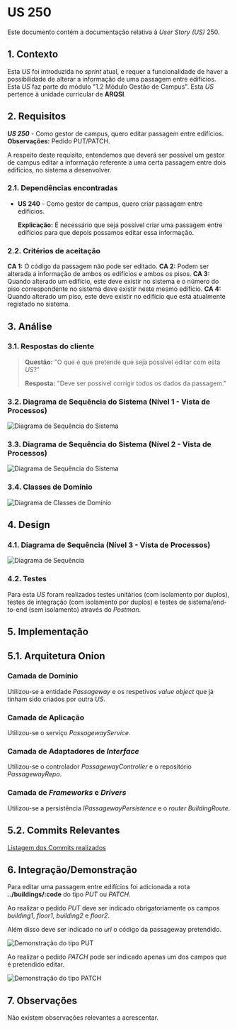 # US 250

Este documento contém a documentação relativa à *User Story (US)* 250.

## 1. Contexto

Esta *US* foi introduzida no *sprint* atual, e requer a funcionalidade de haver a possibilidade de alterar a informação de uma passagem entre edifícios. 
Esta *US* faz parte do módulo "1.2 Módulo Gestão de Campus".
Esta *US* pertence à unidade curricular de **ARQSI**.

## 2. Requisitos

***US 250*** - Como gestor de campus, quero editar passagem entre edifícios.
__Observações:__ Pedido PUT/PATCH.

A respeito deste requisito, entendemos que deverá ser possível um gestor de campus editar a informação referente a uma certa passagem entre dois edifícios, no sistema a desenvolver.

### 2.1. Dependências encontradas

- **US 240** - Como gestor de campus, quero criar passagem entre edifícios.

	**Explicação:** É necessário que seja possível criar uma passagem entre edifícios para que depois possamos editar essa informação.

### 2.2. Critérios de aceitação

**CA 1:** O código da passagem não pode ser editado.
**CA 2:** Podem ser alterada a informação de ambos os edifícios e ambos os pisos.
**CA 3:** Quando alterado um edifício, este deve existir no sistema e o número do piso correspondente no sistema deve existir neste mesmo edifício.
**CA 4:** Quando alterado um piso, este deve existir no edifício que está atualmente registado no sistema.

## 3. Análise

### 3.1. Respostas do cliente

>**Questão:** "O que é que pretende que seja possível editar com esta *US*?"
> 
>**Resposta:** "Deve ser possivel corrigir todos os dados da passagem."

### 3.2. Diagrama de Sequência do Sistema (Nível 1 - Vista de Processos)

![Diagrama de Sequência do Sistema](IMG/system-sequence-diagram-level-1.svg)

### 3.3. Diagrama de Sequência do Sistema (Nível 2 - Vista de Processos)

![Diagrama de Sequência do Sistema](IMG/system-sequence-diagram-level-2.svg)

### 3.4. Classes de Domínio

![Diagrama de Classes de Domínio](IMG/domain-classes.svg)

## 4. Design

### 4.1. Diagrama de Sequência (Nível 3 - Vista de Processos)

![Diagrama de Sequência](IMG/sequence-diagram-level-3.svg)

### 4.2. Testes

Para esta *US* foram realizados testes unitários (com isolamento por duplos), testes de integração (com isolamento por duplos) e testes de sistema/end-to-end (sem isolamento) através do *Postman*.

## 5. Implementação

## 5.1. Arquitetura Onion
### Camada de Domínio

Utilizou-se a entidade *Passageway* e os respetivos *value object* que já tinham sido criados por outra *US*.

### Camada de Aplicação

Utilizou-se o serviço *PassagewayService*.

### Camada de Adaptadores de *Interface*

Utilizou-se o controlador *PassagewayController* e o repositório *PassagewayRepo*.

### Camada de *Frameworks* e *Drivers*

Utilizou-se a persistência *IPassagewayPersistence* e o *router* *BuildingRoute*.

## 5.2. Commits Relevantes

[Listagem dos Commits realizados](https://github.com/sem5pi/sem5pi-23-24-50/issues/11)

## 6. Integração/Demonstração

Para editar uma passagem entre edifícios foi adicionada a rota **../buildings/:code** do tipo *PUT* ou *PATCH*.

Ao realizar o pedido *PUT* deve ser indicado obrigatoriamente os campos *building1*, *floor1*, *building2* e *floor2*.

Além disso deve ser indicado no *url* o código da passageway pretendido.

![Demonstração do tipo PUT](IMG/demonstration_PUT.png)

Ao realizar o pedido *PATCH* pode ser indicado apenas um dos campos que é pretendido editar.

![Demonstração do tipo PATCH](IMG/demonstration_PATCH.png)

## 7. Observações

Não existem observações relevantes a acrescentar.
